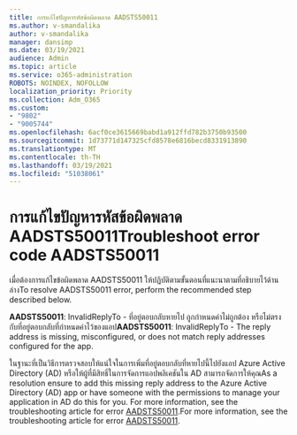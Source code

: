 ```yaml
---
title: การแก้ไขปัญหารหัสข้อผิดพลาด AADSTS50011
ms.author: v-smandalika
author: v-smandalika
manager: dansimp
ms.date: 03/19/2021
audience: Admin
ms.topic: article
ms.service: o365-administration
ROBOTS: NOINDEX, NOFOLLOW
localization_priority: Priority
ms.collection: Adm_O365
ms.custom:
- "9802"
- "9005744"
ms.openlocfilehash: 6acf0ce3615669babd1a912ffd782b3750b93500
ms.sourcegitcommit: 1d73771d147325cfd8578e6816becd8331913890
ms.translationtype: MT
ms.contentlocale: th-TH
ms.lasthandoff: 03/19/2021
ms.locfileid: "51038061"
---
```

# <a name="troubleshoot-error-code-aadsts50011"></a><span data-ttu-id="98742-102">การแก้ไขปัญหารหัสข้อผิดพลาด AADSTS50011</span><span class="sxs-lookup"><span data-stu-id="98742-102">Troubleshoot error code AADSTS50011</span></span>

<span data-ttu-id="98742-103">เมื่อต้องการแก้ไขข้อผิดพลาด AADSTS50011 ให้ปฏิบัติตามขั้นตอนที่แนะนาตามที่อธิบายไว้ด้านล่าง</span><span class="sxs-lookup"><span data-stu-id="98742-103">To resolve AADSTS50011 error, perform the recommended step described below.</span></span>

<span data-ttu-id="98742-104">**AADSTS50011**: InvalidReplyTo - ที่อยู่ตอบกลับหายไป ถูกกําหนดค่าไม่ถูกต้อง หรือไม่ตรงกับที่อยู่ตอบกลับที่กําหนดค่าไว้ของแอป</span><span class="sxs-lookup"><span data-stu-id="98742-104">**AADSTS50011**: InvalidReplyTo - The reply address is missing, misconfigured, or does not match reply addresses configured for the app.</span></span>

<span data-ttu-id="98742-105">ในฐานะที่เป็นวิธีการตรวจสอบให้แน่ใจในการเพิ่มที่อยู่ตอบกลับที่หายไปนี้ไปยังแอป Azure Active Directory (AD) หรือให้ผู้ที่มีสิทธิ์ในการจัดการแอปพลิเคชันใน AD สามารถจัดการให้คุณ</span><span class="sxs-lookup"><span data-stu-id="98742-105">As a resolution ensure to add this missing reply address to the Azure Active Directory (AD) app or have someone with the permissions to manage your application in AD do this for you.</span></span> <span data-ttu-id="98742-106">For more information, see the troubleshooting article for error [AADSTS50011](https://docs.microsoft.com/troubleshoot/azure/active-directory/error-code-aadsts50011-reply-url-mismatch).</span><span class="sxs-lookup"><span data-stu-id="98742-106">For more information, see the troubleshooting article for error [AADSTS50011](https://docs.microsoft.com/troubleshoot/azure/active-directory/error-code-aadsts50011-reply-url-mismatch).</span></span>